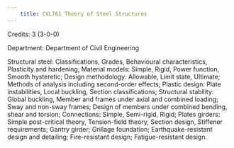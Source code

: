 ```yaml
---
    title: CVL761 Theory of Steel Structures
---
```

Credits: 3 (3-0-0)

Department: Department of Civil Engineering

Structural steel: Classifications, Grades, Behavioural characteristics, Plasticity and hardening; Material models: Simple, Rigid, Power function, Smooth hysteretic; Design methodology: Allowable, Limit state, Ultimate; Methods of analysis including second-order effects; Plastic design: Plate instabilities, Local buckling, Section classifications; Structural stability: Global buckling, Member and frames under axial and combined loading; Sway and non-sway frames; Design of members under combined bending, shear and torsion; Connections: Simple, Semi-rigid, Rigid; Plates girders: Simple post-critical theory, Tension-field theory, Section design, Stiffener requirements; Gantry girder; Grillage foundation; Earthquake-resistant design and detailing; Fire-resistant design; Fatigue-resistant design.